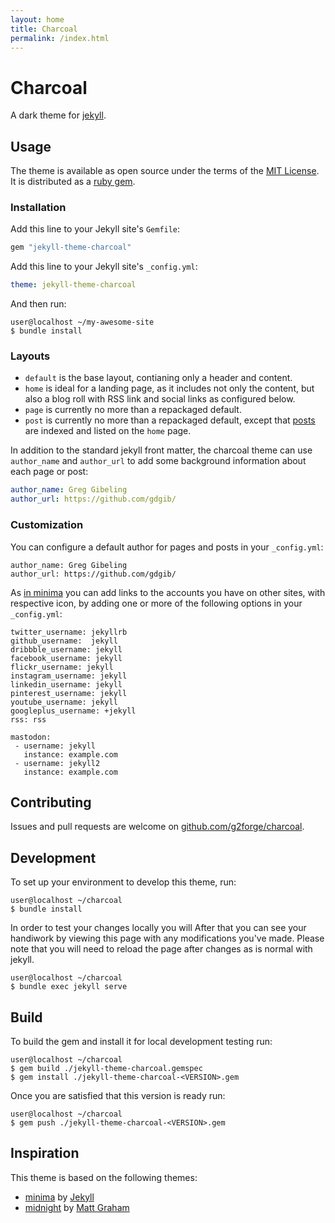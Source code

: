 ```yaml
---
layout: home
title: Charcoal
permalink: /index.html
---
```

# Charcoal

A dark theme for [jekyll](https://jekyllrb.com/).

## Usage

The theme is available as open source under the terms of the [MIT License](LICENSE.txt).
It is distributed as a [ruby gem](https://rubygems.org/gems/jekyll-theme-charcoal).

### Installation

Add this line to your Jekyll site's `Gemfile`:

```ruby
gem "jekyll-theme-charcoal"
```

Add this line to your Jekyll site's `_config.yml`:

```yaml
theme: jekyll-theme-charcoal
```

And then run:

```
user@localhost ~/my-awesome-site
$ bundle install
```

### Layouts

* `default` is the base layout, contianing only a header and content.
* `home` is ideal for a landing page, as it includes not only the content, but also a blog roll with RSS link and social links as configured below.
* `page` is currently no more than a repackaged default.
* `post` is currently no more than a repackaged default, except that [posts](https://jekyllrb.com/docs/posts/) are indexed and listed on the `home` page. 

In addition to the standard jekyll front matter, the charcoal theme can use `author_name` and `author_url` to add some background information about each page or post:

```yaml
author_name: Greg Gibeling
author_url: https://github.com/gdgib/
```

### Customization

You can configure a default author for pages and posts in your `_config.yml`:

```
author_name: Greg Gibeling
author_url: https://github.com/gdgib/
```

As [in minima](https://github.com/jekyll/minima/blob/master/README.md#social-networks) you can add links to the accounts you have on other sites, with respective icon, by adding one or more of the following options in your `_config.yml`:

```
twitter_username: jekyllrb
github_username:  jekyll
dribbble_username: jekyll
facebook_username: jekyll
flickr_username: jekyll
instagram_username: jekyll
linkedin_username: jekyll
pinterest_username: jekyll
youtube_username: jekyll
googleplus_username: +jekyll
rss: rss

mastodon:
 - username: jekyll
   instance: example.com
 - username: jekyll2
   instance: example.com
```

## Contributing

Issues and pull requests are welcome on [github.com/g2forge/charcoal](https://github.com/g2forge/charcoal).

## Development

To set up your environment to develop this theme, run:

```
user@localhost ~/charcoal
$ bundle install
```

In order to test your changes locally you will 
After that you can see your handiwork by viewing this page with any modifications you've made.
Please note that you will need to reload the page after changes as is normal with jekyll.

```
user@localhost ~/charcoal
$ bundle exec jekyll serve
```

## Build

To build the gem and install it for local development testing run:

```
user@localhost ~/charcoal
$ gem build ./jekyll-theme-charcoal.gemspec
$ gem install ./jekyll-theme-charcoal-<VERSION>.gem
```

Once you are satisfied that this version is ready run:

```
user@localhost ~/charcoal
$ gem push ./jekyll-theme-charcoal-<VERSION>.gem
```

## Inspiration

This theme is based on the following themes:

* [minima](https://github.com/jekyll/minima) by [Jekyll](https://jekyllrb.com/)
* [midnight](https://github.com/pages-themes/midnight) by [Matt Graham](https://twitter.com/michigangraham)

